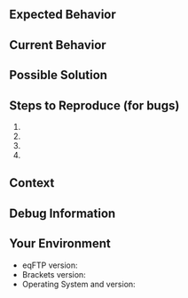 <!--- 
I hope you feeling okay now when you see this huge text below
Please, take a deep breathe and fill it with information
Feel free remove some parts of this template if you don't know how to fill them or you think it's not necessary

****************************************************************************************
*** Please check current issues and project's board for same problem/feature request ***
****************************************************************************************

--->
<!--- First, provide a general summary of the issue in the Title above -->

## Expected Behavior
<!--- If you're describing a bug, tell us what should happen -->
<!--- If you're suggesting a change/improvement, tell us how it should work -->

## Current Behavior
<!--- If describing a bug, tell us what happens instead of the expected behavior -->
<!--- If suggesting a change/improvement, explain the difference from current behavior -->

## Possible Solution
<!--- Not obligatory, but suggest a fix/reason for the bug, -->
<!--- or ideas how to implement the addition or change -->

## Steps to Reproduce (for bugs)
<!--- Provide a link to a live example, or an unambiguous set of steps to -->
<!--- reproduce this bug. Include code to reproduce, if relevant -->
1.
2.
3.
4.

## Context
<!--- How has this issue affected you? What are you trying to accomplish? -->
<!--- Providing context helps us come up with a solution that is most useful in the real world -->

## Debug Information
<!---
If you're having a major problem, please follow these steps to get some logs for me to dig
NOTE: LOGS MAY A WILL CONTAIN SESETIVE INFORMATION. DO NOT POST UNEDITED LOGS HERE.
0. Turn on Debug in eqFTP settings
1. Press F12 in Brackets' main window
2. Open console tab
3. Reproduce the bug
4. Copy and edit log, remove connections' credentials
5. Paste here using ``` to format logs
```
your logs here
```
--->

## Your Environment
<!--- Include as many relevant details about the environment you experienced the bug in -->
* eqFTP version:
* Brackets version:
* Operating System and version:
